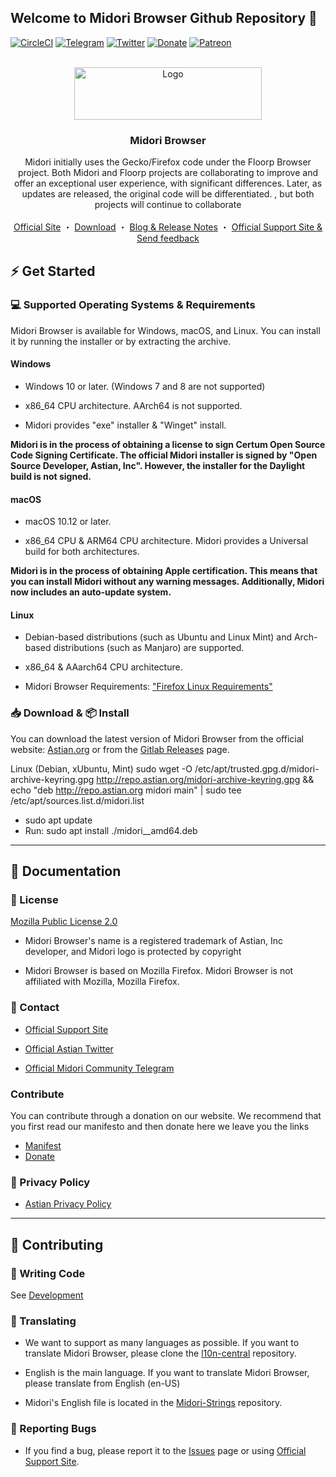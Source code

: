 ## Welcome to Midori Browser Github Repository 👋

[![CircleCI](https://circleci.com/gh/midori-browser/core.svg?style=svg)](https://circleci.com/gh/midori-browser/core)
[![Telegram](https://img.shields.io/badge/Telegram-Chat-gray.svg?style=flat&logo=telegram&colorA=5583a4&logoColor=fff)](https://t.me/midoriweb)
[![Twitter](https://img.shields.io/twitter/follow/midoriweb.svg?style=social&label=Follow)](https://twitter.com/grupoastian)
[![Donate](https://img.shields.io/badge/Stripe-Donate-gray.svg?style=flat&logo=stripe&colorA=0071bb&logoColor=fff)](https://donate.stripe.com/00g6s675Xawl6ZO9AH)
[![Patreon](https://img.shields.io/badge/PATREON-Pledge-red.svg)](https://www.patreon.com/midori_browser)

<!-- PROJECT LOGO -->
<br />
<div align="center">
  <a href="https://gitlab.com/midori-web/midori-desktop">
    <img src="https://astian.org/wp-content/uploads/2023/09/Midori-Claro-ImagoTipo-300x84.png" alt="Logo" width="300" height="84">
  </a>

  <h3 align="center">Midori Browser </h3>

  <p align="center">
       Midori initially uses the Gecko/Firefox code under the Floorp Browser project. Both Midori and Floorp projects are collaborating to improve and offer an exceptional user experience, with significant differences. Later, as updates are released, the original code will be differentiated. , but both projects will continue to collaborate
    <br />
    <br />
    <a href="https://astian.org/midori-browser">Official Site</a>
    ・
    <a href="#📥-download--📦-install">Download</a>
    ・
    <a href="https://astian.org/midori-en">Blog & Release Notes</a>
    ・
    <a href="https://astian.org/community">Official Support Site & Send feedback</a>
  </p>
</div>


## ⚡ Get Started


### 💻 Supported Operating Systems & Requirements

Midori Browser is available for Windows, macOS, and Linux. You can install it by running the installer or by extracting the archive.

#### Windows

- Windows 10 or later. (Windows 7 and 8 are not supported)

- x86_64 CPU architecture. AArch64 is not supported.

- Midori provides "exe" installer & "Winget" install.

**Midori is in the process of obtaining a license to sign  Certum Open Source Code Signing Certificate. The official Midori installer is signed by "Open Source Developer, Astian, Inc". However, the installer for the Daylight build is not signed.**


#### macOS

- macOS 10.12 or later.

- x86_64 CPU & ARM64 CPU architecture. Midori provides a Universal build for both architectures.

**Midori is in the process of obtaining Apple certification. This means that you can install Midori without any warning messages. Additionally, Midori now includes an auto-update system.**

#### Linux

- Debian-based distributions (such as Ubuntu and Linux Mint) and Arch-based distributions (such as Manjaro) are supported.

- x86_64 & AAarch64 CPU architecture.

- Midori Browser Requirements: ["Firefox Linux Requirements"](https://www.mozilla.org/en-US/firefox/115.0beta/system-requirements/#gnulinux)


### 📥 Download & 📦 Install

You can download the latest version of Midori Browser from the official website: [Astian.org](https://astian.org/midori-browser/download) or from the [Gitlab Releases](https://gitlab.com/midori-web/midori-desktop/-/releases) page.

Linux (Debian, xUbuntu, Mint)
sudo wget -O /etc/apt/trusted.gpg.d/midori-archive-keyring.gpg http://repo.astian.org/midori-archive-keyring.gpg && echo "deb http://repo.astian.org midori main" | sudo tee /etc/apt/sources.list.d/midori.list
  - sudo apt update
  - Run: sudo apt install ./midori_<version>_amd64.deb

---

## 📖 Documentation

### 📝 License

[Mozilla Public License 2.0](https://www.mozilla.org/en-US/MPL/2.0/)

- Midori Browser's name is a registered trademark of Astian, Inc developer, and Midori logo is protected by copyright

- Midori Browser is based on Mozilla Firefox. Midori Browser is not affiliated with Mozilla, Mozilla Firefox.

### 📧 Contact

- [Official Support Site](https://astian.org/community)

- [Official Astian Twitter](https://twitter.com/grupoastian)

- [Official Midori Community Telegram](https://t.me/midoriweb)

### Contribute

You can contribute through a donation on our website. We recommend that you first read our manifesto and then donate here we leave you the links
- [Manifest](https://astian.org/community/midori-browser/donations-for-midori-please/)
- [Donate](https://astian.org/midori-browser/donate-to-midori/)

### 📜 Privacy Policy

- [Astian Privacy Policy](https://astian.org/astian-privacy-policies/)

---

## 🌟 Contributing

### 🧰 Writing Code

See [Development](https://gitlab.com/midori-web/midori-desktop/-/wikis/home)

### 📝 Translating

- We want to support as many languages as possible. If you want to translate Midori Browser, please clone the [l10n-central](https://gitlab.com/midori-web/l10n-central) repository.

- English is the main language. If you want to translate Midori Browser, please translate from English (en-US)

- Midori's English file is located in the [Midori-Strings]() repository.

### 🐛 Reporting Bugs

- If you find a bug, please report it to the [Issues](https://gitlab.com/midori-web/midori-desktop/-/issues) page or using [Official Support Site](https://astian.org/community/midori-browser).
